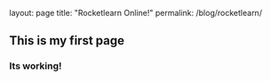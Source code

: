 layout: page
title: "Rocketlearn Online!"
permalink: /blog/rocketlearn/

## This is my first page 

### Its working!
